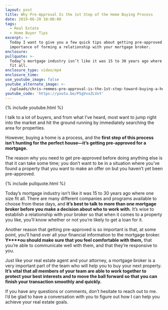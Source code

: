 ```yaml
---
layout: post
title: Why Pre-Approval Is the 1st Step of the Home Buying Process
date: 2019-06-20 10:00:00
tags:
  - Real Estate
  - Home Buyer Tips
excerpt: >-
  Today I want to give you a few quick tips about getting pre-approved and the
  importance of forming a relationship with your mortgage broker.
enclosure:
pullquote: >-
  Today’s mortgage industry isn’t like it was 15 to 30 years ago where one size
  fit all.
enclosure_type: video/mp4
enclosure_time:
use_youtube_image: false
youtube_alternate_image: >-
  /uploads/chris-remmes-pre-approval-is-the-1st-step-toward-buying-a-home-youtube.jpg
youtube_code: 'https://youtu.be/PSgVvxZLVxY'
---
```


{% include youtube.html %}

I talk to a lot of buyers, and from what I’ve heard, most want to jump right into the market and hit the ground running by immediately searching the area for properties.

However, buying a home is a process, and the **first step of this process isn’t hunting for the perfect house—it’s getting pre-approved for a mortgage.**

The reason why you need to get pre-approved before doing anything else is that it can take some time; you don’t want to be in a situation where you’ve found a property that you want to make an offer on but you haven’t yet been pre-approved.

{% include pullquote.html %}

Today’s mortgage industry isn’t like it was 15 to 30 years ago where one size fit all. There are many different companies and programs available to choose from these days, and **it’s best to talk to more than one mortgage broker before you make a decision about who to work with.** It’s wise to establish a relationship with your broker so that when it comes to a property you like, you’ll know whether or not you’re likely to get a loan for it.

Another reason that getting pre-approved is so important is that, at some point, you’ll hand over all your financial information to the mortgage broker. **Y****ou should make sure that you feel comfortable with them,** that you’re able to communicate well with them, and that they’re responsive to you.

Just like your real estate agent and your attorney, a mortgage broker is a very important part of the team who will help you to buy your next property. **It’s vital that all members of your team are able to work together to protect your best interests and to move the ball forward so that you can finish your transaction smoothly and quickly.**

If you have any questions or comments, don’t hesitate to reach out to me. I’d be glad to have a conversation with you to figure out how I can help you achieve your real estate goals.<br>&nbsp;